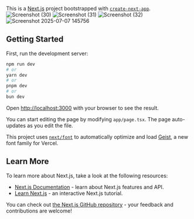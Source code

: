 This is a [Next.js](https://nextjs.org) project bootstrapped with [`create-next-app`](https://nextjs.org/docs/app/api-reference/cli/create-next-app).
![Screenshot (30)](https://github.com/user-attachments/assets/d54e7184-7e51-415c-b2ad-36ec96ad7f59)
![Screenshot (31)](https://github.com/user-attachments/assets/7c5b1a13-11ba-4504-bdf7-e81e4e237e52)
![Screenshot (32)](https://github.com/user-attachments/assets/9d736c2a-786d-4c39-80c2-3f3236a07335)
![Screenshot 2025-07-07 145756](https://github.com/user-attachments/assets/0bf6f6b3-f6c6-4891-b76c-310f98fbd451)

## Getting Started

First, run the development server:

```bash
npm run dev
# or
yarn dev
# or
pnpm dev
# or
bun dev
```

Open [http://localhost:3000](http://localhost:3000) with your browser to see the result.

You can start editing the page by modifying `app/page.tsx`. The page auto-updates as you edit the file.

This project uses [`next/font`](https://nextjs.org/docs/app/building-your-application/optimizing/fonts) to automatically optimize and load [Geist](https://vercel.com/font), a new font family for Vercel.

## Learn More

To learn more about Next.js, take a look at the following resources:

- [Next.js Documentation](https://nextjs.org/docs) - learn about Next.js features and API.
- [Learn Next.js](https://nextjs.org/learn) - an interactive Next.js tutorial.

You can check out [the Next.js GitHub repository](https://github.com/vercel/next.js) - your feedback and contributions are welcome!
